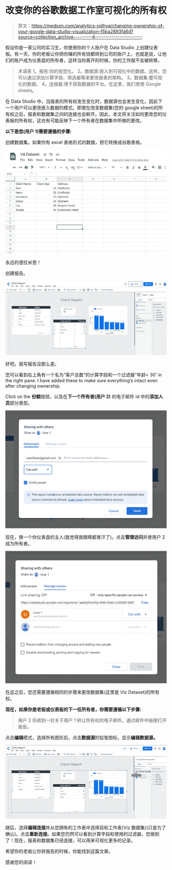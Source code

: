 # 改变你的谷歌数据工作室可视化的所有权

> 原文：<https://medium.com/analytics-vidhya/changing-ownership-of-your-google-data-studio-visualization-f5ba2893fa6d?source=collection_archive---------4----------------------->

假设你是一家公司的实习生，你使用你的个人账户在 Data Studio 上创建仪表板。有一天，你的老板让你把你赚的所有钱都转到公司的账户上，也就是说，让他们的账户成为仪表盘的所有者，这样当你离开的时候，你的工作就不会被转移。

> 术语表
> 1。报告:你的视觉化。
> 2。数据源:嵌入到可视化中的数据。这样，您可以通过添加计算字段、筛选器等来更改报表的架构。
> 3。数据集:要可视化的数据。
> 4。连接器:用于获取数据的平台。在这里，我们使用 Google sheets。

在 Data Studio 中，当报表的所有权发生变化时，数据源也会发生变化，因此下一个用户可以更改嵌入数据的模式。即使在改变数据集(您的 google sheet)的所有权之后，报表和数据集之间的连接也会断开。因此，本文将关注如何更改您的仪表板的所有权，这也有可能反映下一个所有者在数据集中所做的更改。

**以下是您(用户 1)需要遵循的步骤:**

创建数据集。如果你有 excel 表格形式的数据，把它转换成谷歌表格。

![](img/376d674b1fa7877cffae65617c0b595e.png)

永远的德拉米恩！

创建报告。

![](img/76e734884e85a54ec0da44c881134211.png)

好吧。我写报告没那么差。

您可以看到右上角有一个名为“客户总数”的计算字段和一个过滤器“年龄< 30’ in the right pane. I have added these to make sure everything’s intact even after changing ownership.

Click on the **份额**按钮，以及在**下一个所有者(用户 2)** 的电子邮件 id 中的**添加人员**部分类型。

![](img/28f7d5a878f75f5b55abc849688c6f42.png)

现在，换一个你仪表盘的主人(我觉得我眼睛都冒汗了)。点击**管理访问**并使用户 2 成为所有者。

![](img/0d38aa65db4f196fe6fb78020bed5f37.png)

在这之后，您还需要遵循相同的步骤来更改数据集(这里是 Viz Dataset)的所有权。

**现在，如果你是老板或仪表板的下一任所有者，你需要遵循以下步骤:**

> 用户 2 将收到一封关于用户 1 转让所有权的电子邮件。通过邮件中链接打开报告。

点击**编辑**模式，选择所有图形后，点击**数据源**的铅笔图标，显示**编辑数据源。**

![](img/acce3d5ab687f65c53429da47a58bdb5.png)

随后，选择**编辑连接**并从您拥有的工作表中选择目标工作表(Viz 数据集)(只是为了确认)。点击**重新连接**。如果您仍然可以看到计算字段和使用的过滤器，您做到了！现在，报表和数据集已经连接，可以用来可视化更多的记录。

希望你的老板让你转报告的时候，你能找到这篇文章。

感谢您的阅读！
